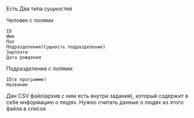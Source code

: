 Есть Два типа сущностей

Человек с полями

    ID
    Имя
    Пол
    Подразделение(Сущность подразделение)
    Зарплата
    Дата рождения

Подразделение с полями:

    ID(в программе)
    Название

Дан CSV файл(архив с ним есть внутри задания), который содержит в себе информацию о людях. Нужно считать данные о людях из этого файла в список 